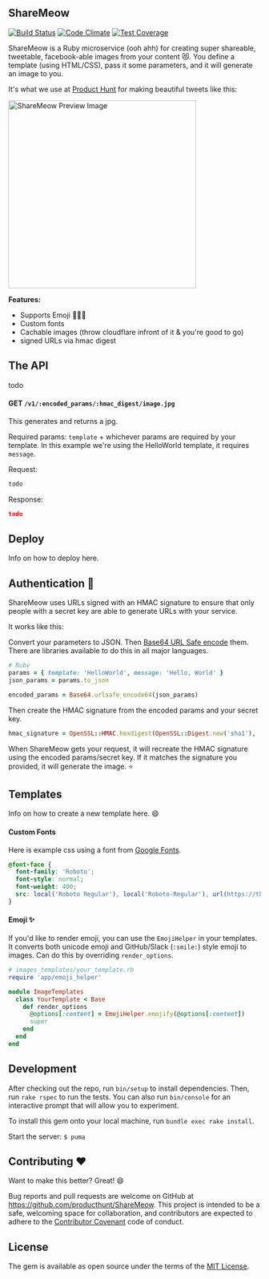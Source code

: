## ShareMeow
[![Build
Status](https://travis-ci.org/producthunt/ShareMeow.svg?branch=master)](https://travis-ci.org/producthunt/ShareMeow)
[![Code
Climate](https://codeclimate.com/github/producthunt/ShareMeow/badges/gpa.svg)](https://codeclimate.com/github/producthunt/ShareMeow)
[![Test
Coverage](https://codeclimate.com/github/producthunt/ShareMeow/badges/coverage.svg)](https://codeclimate.com/github/producthunt/ShareMeow/coverage)

ShareMeow is a Ruby microservice (ooh ahh) for creating super shareable, tweetable,
facebook-able images from your content :heart_eyes_cat:. You define a template (using HTML/CSS),
pass it some parameters, and it will generate an image to you.

It's what we use at [Product Hunt](https://www.producthunt.com) for making beautiful tweets like this:

<img width='375px' src="https://camo.githubusercontent.com/5bed0906f5c6bd07c843246f0baccd0e8fe03b2b/68747470733a2f2f7062732e7477696d672e636f6d2f6d656469612f4356564445454f5641414164396a362e6a7067" alt="ShareMeow Preview Image" data-canonical-src="https://pbs.twimg.com/media/CVVDEEOVAAAd9j6.jpg" style="max-width:100%;">

**Features:**
- Supports Emoji :100::heart_eyes_cat::sparkles:
- Custom fonts
- Cachable images (throw cloudflare infront of it & you're good to go)
- signed URLs via hmac digest

## The API
todo

#### GET `/v1/:encoded_params/:hmac_digest/image.jpg`
This generates and returns a jpg.

Required params: `template` + whichever params are required by your template. In this example we're using the HelloWorld template, it requires `message`.

Request:
```bash
todo
```

Response:
```json
todo
```


## Deploy
Info on how to deploy here.

## Authentication :closed_lock_with_key:
ShareMeow uses URLs signed with an HMAC signature to ensure that only people with a secret key are able to generate URLs with your service.

It works like this:

Convert your parameters to JSON. Then [Base64 URL Safe encode](https://en.wikipedia.org/wiki/Base64#URL_applications) them. There are libraries available to do this in all major languages.

```Ruby
# Ruby
params = { template: 'HelloWorld', message: 'Hello, World' }
json_params = params.to_json

encoded_params = Base64.urlsafe_encode64(json_params)
```

Then create the HMAC signature from the encoded params and your secret key.

```Ruby
hmac_signature = OpenSSL::HMAC.hexdigest(OpenSSL::Digest.new('sha1'), 'your_secret_key', encoded_params)
```

When ShareMeow gets your request, it will recreate the HMAC signature using the encoded params/secret key. If it matches the signature you provided, it will generate the image. :star:

## Templates
Info on how to create a new template here. :smile:

#### Custom Fonts
Here is example css using a font from [Google Fonts](https://www.google.com/fonts).

```css
@font-face {
  font-family: 'Roboto';
  font-style: normal;
  font-weight: 400;
  src: local('Roboto Regular'), local('Roboto-Regular'), url(https://themes.googleusercontent.com/static/fonts/roboto/v10/2UX7WLTfW3W8TclTUvlFyQ.woff) format('woff');
}
```

#### Emoji :sparkles:
If you'd like to render emoji, you can use the `EmojiHelper` in your templates. It converts both  unicode emoji and GitHub/Slack (`:smile:`) style emoji to images. Can do this by overriding `render_options`.

```Ruby
# images_templates/your_template.rb
require 'app/emoji_helper'

module ImageTemplates
  class YourTemplate < Base
    def render_options
      @options[:content] = EmojiHelper.emojify(@options[:content])
      super
    end
  end
end
```

## Development

After checking out the repo, run `bin/setup` to install dependencies. Then, run `rake rspec` to run the tests. You can also run `bin/console` for an interactive prompt that will allow you to experiment.

To install this gem onto your local machine, run `bundle exec rake install`.

Start the server:
`$ puma`

## Contributing :heart:

Want to make this better? Great! :smile:

Bug reports and pull requests are welcome on GitHub at https://github.com/producthunt/ShareMeow. This project is intended to be a safe, welcoming space for collaboration, and contributors are expected to adhere to the [Contributor Covenant](http://contributor-covenant.org) code of conduct.


## License

The gem is available as open source under the terms of the [MIT License](http://opensource.org/licenses/MIT).
